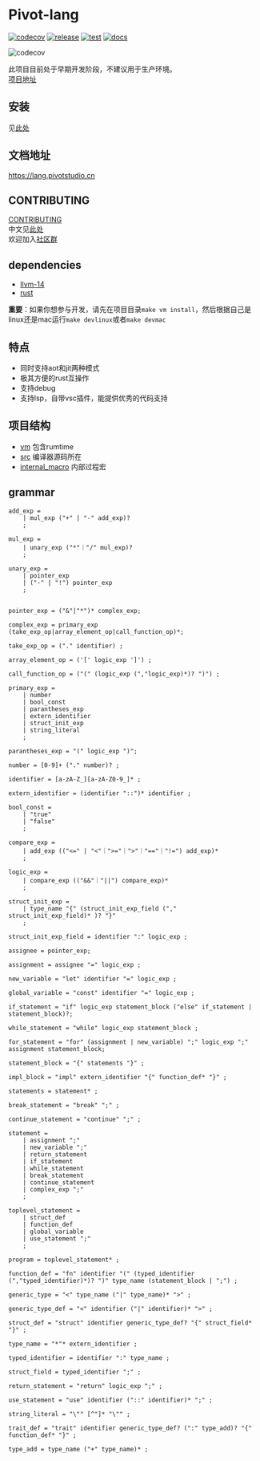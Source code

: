# Pivot-lang

[![codecov](https://codecov.io/gh/Pivot-Studio/pivot-lang/branch/master/graph/badge.svg?token=CA17PWK0EG)](https://codecov.io/gh/Pivot-Studio/pivot-lang) 
[![release](https://github.com/Pivot-Studio/pivot-lang/actions/workflows/release.yml/badge.svg)](https://github.com/Pivot-Studio/pivot-lang/actions/workflows/release.yml)
[![test](https://github.com/Pivot-Studio/pivot-lang/actions/workflows/test.yml/badge.svg)](https://github.com/Pivot-Studio/pivot-lang/actions/workflows/test.yml)
[![docs](https://drone.pivotstudio.cn/api/badges/Pivot-Studio/pivot-lang/status.svg?ref=refs/heads/gh-pages)](https://drone.pivotstudio.cn/Pivot-Studio/pivot-lang)


![codecov](https://codecov.io/gh/Pivot-Studio/pivot-lang/branch/master/graphs/sunburst.svg?token=CA17PWK0EG)

此项目目前处于早期开发阶段，不建议用于生产环境。  
[项目地址](https://github.com/Pivot-Studio/pivot-lang)  

## 安装
见[此处](https://lang.pivotstudio.cn/tutorial/installation.html)

## 文档地址
https://lang.pivotstudio.cn  

## CONTRIBUTING
[CONTRIBUTING](CONTRIBUTING.md)  
中文见[此处](https://lang.pivotstudio.cn/CONTRIBUTING-CN.html)  
欢迎加入[社区群](https://jq.qq.com/?_wv=1027&k=I5vdShVl)

## dependencies
- [llvm-14](https://github.com/llvm/llvm-project/releases/tag/llvmorg-14.0.6)
- [rust](https://www.rust-lang.org/)

**重要**：如果你想参与开发，请先在项目目录`make vm install`，然后根据自己是linux还是mac运行`make devlinux`或者`make devmac`

## 特点
- 同时支持aot和jit两种模式
- 极其方便的rust互操作
- 支持debug
- 支持lsp，自带vsc插件，能提供优秀的代码支持


## 项目结构

- [vm](vm) 包含rumtime
- [src](src) 编译器源码所在
- [internal_macro](internal_macro) 内部过程宏

## grammar

```ebnf
add_exp = 
    | mul_exp ("+" | "-" add_exp)?
    ;

mul_exp = 
    | unary_exp ("*"｜"/" mul_exp)?
    ;

unary_exp =
    | pointer_exp
    | ("-" | "!") pointer_exp
    ;


pointer_exp = ("&"|"*")* complex_exp;

complex_exp = primary_exp (take_exp_op|array_element_op|call_function_op)*;

take_exp_op = ("." identifier) ;

array_element_op = ('[' logic_exp ']') ;

call_function_op = ("(" (logic_exp (","logic_exp)*)? ")") ;

primary_exp =
    | number
    | bool_const
    | parantheses_exp
    | extern_identifier
    | struct_init_exp
    | string_literal
    ;

parantheses_exp = "(" logic_exp ")";

number = [0-9]+ ("." number)? ;

identifier = [a-zA-Z_][a-zA-Z0-9_]* ;

extern_identifier = (identifier "::")* identifier ;

bool_const =
    | "true"
    | "false"
    ;

compare_exp =
    | add_exp (("<=" | "<"｜">="｜">"｜"=="｜"!=") add_exp)*
    ;

logic_exp = 
    | compare_exp (("&&"｜"||") compare_exp)*
    ;

struct_init_exp = 
    | type_name "{" (struct_init_exp_field ("," struct_init_exp_field)* )? "}" 
    ;

struct_init_exp_field = identifier ":" logic_exp ;

assignee = pointer_exp;

assignment = assignee "=" logic_exp ;

new_variable = "let" identifier "=" logic_exp ;

global_variable = "const" identifier "=" logic_exp ;

if_statement = "if" logic_exp statement_block ("else" if_statement | statement_block)?;

while_statement = "while" logic_exp statement_block ;

for_statement = "for" (assignment | new_variable) ";" logic_exp ";" assignment statement_block;

statement_block = "{" statements "}" ;

impl_block = "impl" extern_identifier "{" function_def* "}" ;

statements = statement* ;

break_statement = "break" ";" ;

continue_statement = "continue" ";" ;

statement = 
    | assignment ";"
    | new_variable ";"
    | return_statement
    | if_statement
    | while_statement
    | break_statement
    | continue_statement
    | complex_exp ";"
    ;

toplevel_statement = 
    | struct_def
    | function_def
    | global_variable
    | use_statement ";"
    ;

program = toplevel_statement* ;

function_def = "fn" identifier "(" (typed_identifier (","typed_identifier)*)? ")" type_name (statement_block | ";") ;

generic_type = "<" type_name ("|" type_name)* ">" ;

generic_type_def = "<" identifier ("|" identifier)* ">" ;

struct_def = "struct" identifier generic_type_def? "{" struct_field* "}" ;

type_name = "*"* extern_identifier ;

typed_identifier = identifier ":" type_name ;

struct_field = typed_identifier ";" ;

return_statement = "return" logic_exp ";" ;

use_statement = "use" identifier ("::" identifier)* ";" ;

string_literal = "\"" [^"]* "\"" ;

trait_def = "trait" identifier generic_type_def? (":" type_add)? "{" function_def* "}" ;

type_add = type_name ("+" type_name)* ;

```
